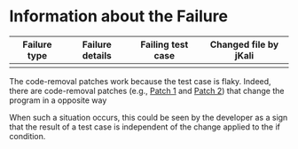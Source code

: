 # Information about the Failure

| Failure type | Failure details |Failing test case | Changed file by jKali |
|--------------|-----------------|------------------|----------------------------|
|  |  | | |

The code-removal patches work because the test case is flaky. Indeed, there are code-removal patches (e.g., [Patch 1](https://github.com/dginelli/code-removal-patches-analysis/blob/master/builds-one-failing-test-case/374587117/code-removal-patches/patch_1.patch) and [Patch 2](https://github.com/dginelli/code-removal-patches-analysis/blob/master/builds-one-failing-test-case/374587117/code-removal-patches/patch_2.patch)) that change the program in a opposite way


When such a situation occurs, this could be seen by the developer as a sign that the result of a test case is independent of the change applied to the if condition.
